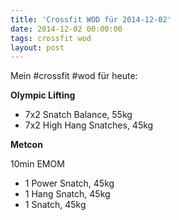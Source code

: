 ```yaml
---
title: 'Crossfit WOD für 2014-12-02'
date: 2014-12-02 00:00:00 
tags: crossfit wod
layout: post
---
```

Mein #crossfit #wod für heute:

**Olympic Lifting**

* 7x2 Snatch Balance, 55kg
* 7x2 High Hang Snatches, 45kg

**Metcon**

10min EMOM

* 1 Power Snatch, 45kg
* 1 Hang Snatch, 45kg
* 1 Snatch, 45kg

